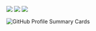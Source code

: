 <!--
**sushil7271/sushil7271** is a ✨ _special_ ✨ repository because its `README.md` (this file) appears on your GitHub profile.

Here are some ideas to get you started:

- 🔭 I’m currently working on ...
- 🌱 I’m currently learning ...
- 👯 I’m looking to collaborate on ...
- 🤔 I’m looking for help with ...
- 💬 Ask me about ...
- 📫 How to reach me: ...
- 😄 Pronouns: ...
- ⚡ Fun fact: ...
-->

![](https://github-profile-summary-cards.vercel.app/api/cards/stats?username=sushil7271&theme=github_dark)
![](https://github-profile-summary-cards.vercel.app/api/cards/repos-per-language?username=sushil7271&theme=github_dark)
![](https://github-profile-summary-cards.vercel.app/api/cards/productive-time?username=sushil7271&theme=github_dark)

![GitHub Profile Summary Cards](https://github-profile-summary-cards.vercel.app/api/cards/profile-details?username=sushil7271&theme=github_dark)
